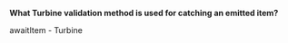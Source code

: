 **What Turbine validation method is used for catching an emitted item?**

<div class="hint">
  awaitItem - Turbine
</div>
